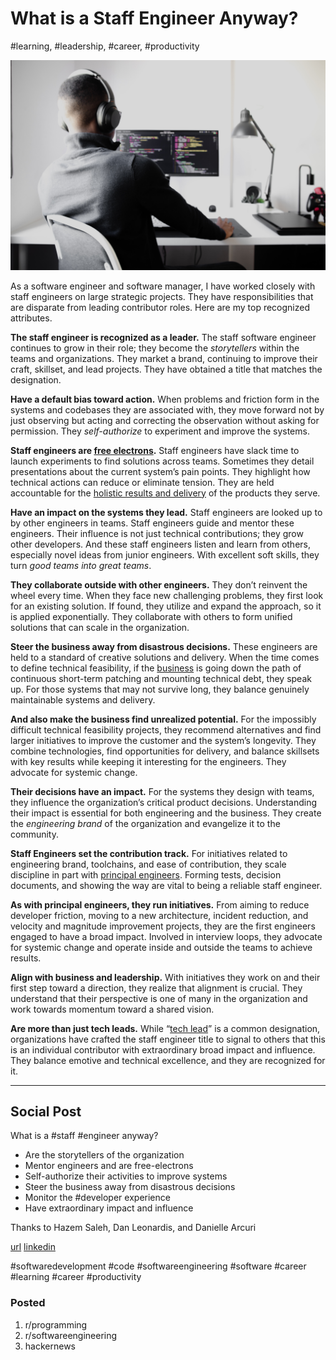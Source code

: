 # What is a Staff Engineer Anyway?
#learning, #leadership, #career, #productivity

![Photo by Nubelson Fernandes on Unsplash](images/35-01.jpeg)

As a software engineer and software manager, I have worked closely with staff engineers on large strategic projects. They have responsibilities that are disparate from leading contributor roles. Here are my top recognized attributes.

**The staff engineer is recognized as a leader.** The staff software engineer continues to grow in their role; they become the *storytellers* within the teams and organizations. They market a brand, continuing to improve their craft, skillset, and lead projects. They have obtained a title that matches the designation.

**Have a default bias toward action.** When problems and friction form in the systems and codebases they are associated with, they move forward not by just observing but acting and correcting the observation without asking for permission. They *self-authorize* to experiment and improve the systems.

**Staff engineers are [free electrons](https://randsinrepose.com/archives/free-electron/).** Staff engineers have slack time to launch experiments to find solutions across teams. Sometimes they detail presentations about the current system’s pain points. They highlight how technical actions can reduce or eliminate tension. They are held accountable for the [holistic results and delivery](https://levelup.gitconnected.com/the-many-senses-of-software-engineering-aba9f289498c) of the products they serve. 

**Have an impact on the systems they lead.** Staff engineers are looked up to by other engineers in teams. Staff engineers guide and mentor these engineers. Their influence is not just technical contributions; they grow other developers. And these staff engineers listen and learn from others, especially novel ideas from junior engineers. With excellent soft skills, they turn *good teams into great teams*.

**They collaborate outside with other engineers.** They don’t reinvent the wheel every time. When they face new challenging problems, they first look for an existing solution. If found, they utilize and expand the approach, so it is applied exponentially. They collaborate with others to form unified solutions that can scale in the organization.

**Steer the business away from disastrous decisions.** These engineers are held to a standard of creative solutions and delivery. When the time comes to define technical feasibility, if the [business](https://dev.to/solidi/what-is-a-product-manager-anyway-3pc4) is going down the path of continuous short-term patching and mounting technical debt, they speak up. For those systems that may not survive long, they balance genuinely maintainable systems and delivery.

**And also make the business find unrealized potential.** For the impossibly difficult technical feasibility projects, they recommend alternatives and find larger initiatives to improve the customer and the system’s longevity. They combine technologies, find opportunities for delivery, and balance skillsets with key results while keeping it interesting for the engineers. They advocate for systemic change.

**Their decisions have an impact.** For the systems they design with teams, they influence the organization’s critical product decisions. Understanding their impact is essential for both engineering and the business. They create the *engineering brand* of the organization and evangelize it to the community.

**Staff Engineers set the contribution track.** For initiatives related to engineering brand, toolchains, and ease of contribution, they scale discipline in part with [principal engineers](https://dev.to/solidi/what-is-a-principal-engineer-anyway-55n0). Forming tests, decision documents, and showing the way are vital to being a reliable staff engineer.

**As with principal engineers, they run initiatives.** From aiming to reduce developer friction, moving to a new architecture, incident reduction, and velocity and magnitude improvement projects, they are the first engineers engaged to have a broad impact. Involved in interview loops, they advocate for systemic change and operate inside and outside the teams to achieve results.

**Align with business and leadership.** With initiatives they work on and their first step toward a direction, they realize that alignment is crucial. They understand that their perspective is one of many in the organization and work towards momentum toward a shared vision.

**Are more than just tech leads.** While “[tech lead](https://dev.to/solidi/what-is-a-tech-lead-anyway-483p)” is a common designation, organizations have crafted the staff engineer title to signal to others that this is an individual contributor with extraordinary broad impact and influence. They balance emotive and technical excellence, and they are recognized for it.

---

## Social Post

What is a #staff #engineer anyway?

- Are the storytellers of the organization
- Mentor engineers and are free-electrons
- Self-authorize their activities to improve systems
- Steer the business away from disastrous decisions
- Monitor the #developer experience
- Have extraordinary impact and influence

Thanks to Hazem Saleh, Dan Leonardis, and Danielle Arcuri

[url](https://dev.to/solidi/what-is-a-staff-engineer-anyway-4blj)
[linkedin](https://www.linkedin.com/pulse/what-staff-engineer-anyway-douglas-w-arcuri/)

#softwaredevelopment #code #softwareengineering #software #career #learning #career #productivity

### Posted

1. r/programming
1. r/softwareengineering
1. hackernews
